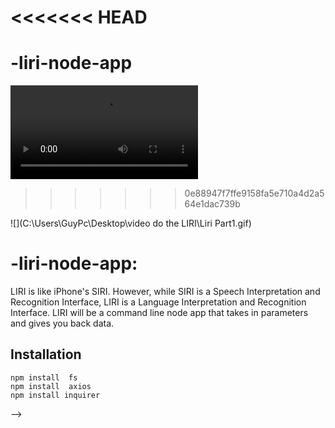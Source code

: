 <<<<<<< HEAD
=======
# -liri-node-app
![](https://github.com/guyyaffear/-liri-node-app/blob/master/gif/liri.js%20-%20homeWork%20-%20Visual%20Studio%20Code%202020-01-11%2018-53-47.mp4)
>>>>>>> 0e88947f7ffe9158fa5e710a4d2a564e1dac739b

![](C:\Users\GuyPc\Desktop\video do the LIRI\Liri Part1.gif)
# -liri-node-app:
LIRI is like iPhone's SIRI. However, while SIRI is a Speech Interpretation and Recognition Interface, LIRI is a Language Interpretation and Recognition Interface. LIRI will be a command line node app that takes in parameters and gives you back data.
## Installation
```node
npm install  fs
npm install  axios
npm install inquirer
```

<!-- ## Usage
Takes a projects directory and looks for any node_module folders contained inside of it. Once found, the folder and all contents are deleted using the fs-extra package's remove() method. Optionally, can flag project directories to ignore.

#### Default ignored folders:
   - Any hidden files i.e. ".gitignore" ".nvm"
   - macOS - usr, System, System Volume Information, Applications, Application Support
   - Windows - Windows,  AppData, Application Data, Cookies, Program Files, Program Files(x86), 		Local Settings, Documents and Settings

<!-- *** Install Globally to avoid deleting this package with other node_modules ***

Example
Directory structure:
 *  Projects/
    * Project-1/
      * index.js
      * package.json
      * package-lock.json
      * node_modules -->


<!-- ```node
npm install -g module-cleaner
cleanmodules -r ~/Desktop/Projects -- Project-3 
```

Directory structure:
.
 *  Projects/
    * Project-1/
      * index.js
      * package.json
      * package-lock.json
    * Project-2/
      * index.js
      * package.json
      * package-lock.json
    * Project-3/
      * index.js
      * package.json
      * package-lock.json
      * node_modules

### Flags
- -c - Include current directory in directories to delete. Current directory's node_modules get bypassed by default
- -r - A string of the directory to start traversing from 
- -f - Bypass default behavior of getting permission before each deletion
- -- Array of strings of the directories not to delete

*** Note: -- must be placed after any other option flags ***


## Technologies/Services/Packages Used
- fs-extra
- jest
- mock-fs
- node.js
- readline-sync
- yargs


## Run Locally
1) Clone this repo
```node
git clone https://github.com/awatson31911/node-cleaner.git
```
2) Go into project directory
```node
cd module-cleaner
```
3) Install dependencies
```node
npm install
```
4) 
```node
node moduleCleaner.js -r SOME-PROJECT-DIRECTORY
```

All feedback is welcome and appreciated. Thanks! --> -->
